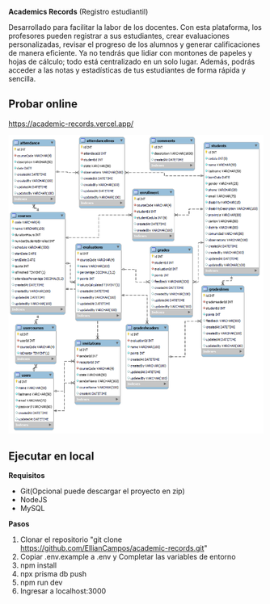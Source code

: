 **Academics Records** (Registro estudiantil)

Desarrollado para facilitar la labor de los docentes. Con esta plataforma, los profesores pueden registrar a sus estudiantes, crear evaluaciones personalizadas, revisar el progreso de los alumnos y generar calificaciones de manera eficiente. Ya no tendrás que lidiar con montones de papeles y hojas de cálculo; todo está centralizado en un solo lugar. Además, podrás acceder a las notas y estadísticas de tus estudiantes de forma rápida y sencilla.

## Probar online
https://academic-records.vercel.app/


![Imagen del diagrama entidad relación de la base de datos](https://github.com/EllianCampos/academic-records/blob/master/sql/academic_records_erd.png?raw=true)

## Ejecutar en local
**Requisitos**
- Git(Opcional puede descargar el proyecto en zip)
- NodeJS
- MySQL

**Pasos**
1. Clonar el repositorio "git clone https://github.com/EllianCampos/academic-records.git"
2. Copiar .env.example a .env y Completar las variables de entorno
3. npm install
4. npx prisma db push
5. npm run dev
6. Ingresar a localhost:3000

